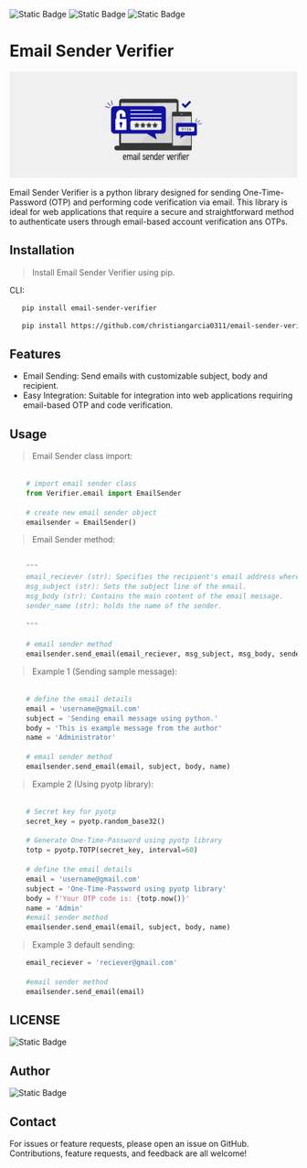![Static Badge](https://img.shields.io/badge/pypi-v.2.2.0-blue)
![Static Badge](https://img.shields.io/badge/smtplib-v.3.12.4-green?link=https%3A%2F%2Fdocs.python.org%2F3%2Flibrary%2Fsmtplib.html)
![Static Badge](https://img.shields.io/badge/email-v.4.0.2-brown?link=https%3A%2F%2Fdocs.python.org%2F3%2Flibrary%2Femail.html)


# Email Sender Verifier
![logo](images/logo.jpg)

Email Sender  Verifier is a python library designed for sending One-Time-Password (OTP) and performing code verification via email. This library is ideal for web applications that require a secure and straightforward method to authenticate users through email-based account verification ans OTPs.

## Installation
> Install Email Sender Verifier using pip.

CLI:

```bash
   pip install email-sender-verifier
```

```bash
   pip install https://github.com/christiangarcia0311/email-sender-verifier/raw/main/dist/email_sender_verifier-2.2.0.tar.gz
```

## Features

- Email Sending: Send emails with customizable subject, body and recipient.
- Easy Integration: Suitable for integration into web applications requiring email-based OTP and code verification.

## Usage

> Email Sender class import:

```python
    
    # import email sender class
    from Verifier.email import EmailSender
    
    # create new email sender object
    emailsender = EmailSender()

```

> Email Sender method:

```python

    """
    email_reciever (str): Specifies the recipient's email address where the email will be sent.
    msg_subject (str): Sets the subject line of the email.
    msg_body (str): Contains the main content of the email message.
    sender_name (str): holds the name of the sender.
    
    """
    
    # email sender method
    emailsender.send_email(email_reciever, msg_subject, msg_body, sender_name)

```

> Example 1 (Sending sample message):

```python
    
    # define the email details 
    email = 'username@gmail.com'
    subject = 'Sending email message using python.'
    body = 'This is example message from the author'
    name = 'Administrator'
    
    # email sender method
    emailsender.send_email(email, subject, body, name)

```

> Example 2 (Using pyotp library):

```python
    
    # Secret key for pyotp
    secret_key = pyotp.random_base32()
    
    # Generate One-Time-Password using pyotp library
    totp = pyotp.TOTP(secret_key, interval=60)
    
    # define the email details
    email = 'username@gmail.com'
    subject = 'One-Time-Password using pyotp library'
    body = f'Your OTP code is: {totp.now()}'
    name = 'Admin'
    #email sender method
    emailsender.send_email(email, subject, body, name)

```

> Example 3 default sending:

```python
    email_reciever = 'reciever@gmail.com'
    
    #email sender method
    emailsender.send_email(email)
```


## LICENSE

![Static Badge](https://img.shields.io/badge/MIT-License-blue?link=https%3A%2F%2Fraw.githubusercontent.com%2Fchristiangarcia0311%2Femail-sender-verification%2Fmain%2FLICENSE)

## Author

![Static Badge](https://img.shields.io/badge/Christian-Garcia-orange?logo=Github&link=https%3A%2F%2Fgithub.com%2Fchristiangarcia0311)


## Contact

For issues or feature requests, please open an issue on GitHub. Contributions, feature requests, and feedback are all welcome!




